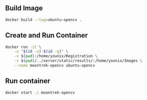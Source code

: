 ## Build Image
```bash
docker build --tag=ubuntu-opencv .
```

## Create and Run Container
```bash
docker run -it \
    -u "$(id -u):$(id -g)" \
    -v $(pwd):/home/younix/Registration \
    -v $(pwd)/../server/static/results/:/home/younix/Images \
    --name moontrek-opencv ubuntu-opencv
```

## Run container
```bash
docker start -i moontrek-opencv
```